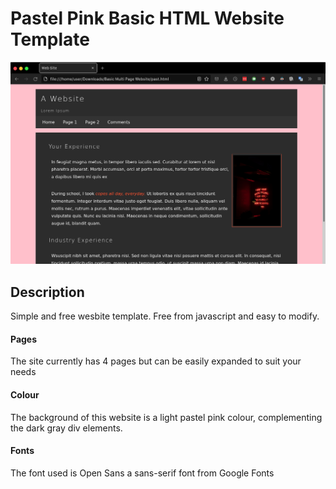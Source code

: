 # Pastel Pink Basic HTML Website Template

![Project Image](/screenshot1.png)

## Description

Simple and free wesbite template. Free from javascript and easy to modify. 

#### Pages

The site currently has 4 pages but can be easily expanded to suit your needs

#### Colour

The background of this website is a light pastel pink colour, complementing the dark gray div elements. 

#### Fonts

The font used is Open Sans a sans-serif font from Google Fonts


